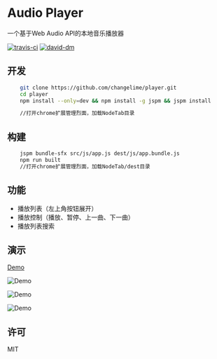 # Audio Player
一个基于Web Audio API的本地音乐播放器

[![travis-ci][travis-ci-badge]][travis-ci-link]
[![david-dm][david-dm-badge]][david-dm-link]


## 开发
```sh
    git clone https://github.com/changelime/player.git
    cd player
    npm install --only=dev && npm install -g jspm && jspm install

    //打开chrome扩展管理烈面，加载NodeTab目录
```

## 构建
```sh
    jspm bundle-sfx src/js/app.js dest/js/app.bundle.js
    npm run built
    //打开chrome扩展管理烈面，加载NodeTab/dest目录
```

## 功能

* 播放列表（左上角按钮展开）
* 播放控制（播放、暂停、上一曲、下一曲）
* 播放列表搜索

## 演示
[Demo](http://changelime.github.io/player/dest/ "Demo")

![Demo](http://i.imgur.com/h0vI5f2.png)

![Demo](http://i.imgur.com/hcf1QN0.png)

![Demo](http://i.imgur.com/RKu2OEE.png)



## 许可
MIT

<!-- Link -->
[travis-ci-badge]:    https://api.travis-ci.org/changelime/player.svg
[travis-ci-link]:     https://travis-ci.org/changelime/player
[david-dm-badge]:     https://david-dm.org/changelime/player/dev-status.svg
[david-dm-link]:      https://david-dm.org/changelime/player?type=dev